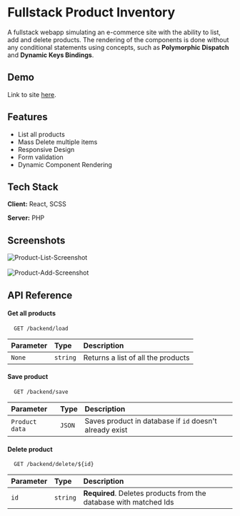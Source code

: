 
# Fullstack Product Inventory

A fullstack webapp simulating an e-commerce site with the ability to list, add and delete products. The rendering of the components is done without any conditional statements using concepts, such as **Polymorphic Dispatch** and **Dynamic Keys Bindings**.
## Demo

Link to site [here](https://fullstack-product-inventory.000webhostapp.com/).

## Features

- List all products
- Mass Delete multiple items
- Responsive Design
- Form validation
- Dynamic Component Rendering


## Tech Stack

**Client:** React, SCSS

**Server:** PHP


## Screenshots

![Product-List-Screenshot](https://user-images.githubusercontent.com/108615200/210180839-788ed184-d367-4d1c-a359-e6e082c5998c.png)<br /><br />
![Product-Add-Screenshot](https://user-images.githubusercontent.com/108615200/210180847-7c02248a-5c6a-4bb9-844c-25de4b9147f2.png)



## API Reference

#### Get all products

```
  GET /backend/load
```

| Parameter | Type     | Description                        |
| :-------- | :------- | :----------------------------------|
| `None`    | `string` | Returns a list of all the products |

#### Save product

```
  GET /backend/save
```

| Parameter | Type     | Description                       |
| :-------- | :------- | :-------------------------------- |
| `Product data`| `JSON` | Saves product in database if `id` doesn't already exist  |


#### Delete product

```
  GET /backend/delete/${id}
```

| Parameter | Type     | Description                       |
| :-------- | :------- | :-------------------------------- |
| `id`      | `string` | **Required**. Deletes products from the database with matched Ids |

